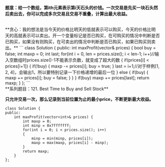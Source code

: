**题意：给一个数组，第ith元素表示第i天石头的价钱。一次交易是先买一块石头然后卖出去，你可以完成多次交易且交易不重叠，计算出最大收益。**

<br/>
**贪心：我的想法是当今天的价格比明天的低就表示可以购买，今天的价格比明天的高就表示可以卖出。开一个变量标记是否已购买，在可购买的情况中判断是否已购买，如果没有则购买，在可卖出的情况中判断是否已购买，如果已购买则卖出。**
```
class Solution {
public:
    int maxProfit(vector<int>& prices) {
        bool buy = false;
        int maxp = 0;
        int last;
        for(int i = 0, len = prices.size(); i < len-1; i++)//输入空数组时prices.size()-1不能表示负数，就变成了超大的数
        {
            if(prices[i] < prices[i+1])
            {
                if(!buy)
                {
                    maxp -= prices[i];
                    buy = true;
                }
                last = i+1;//对于样例[1, 2, 4]，会输出1，所以要特别记录一下价格递增的最后一位
            }
            else
            {
                if(buy) 
                {
                    maxp += prices[i];
                    buy = false;
                }
            }
        }
        if(buy) maxp += prices[last];
        return maxp;
    }
};
```
<br/>
**系列题目：121. Best Time to Buy and Sell Stock**

**只允许交易一次，那么记录到当前位置为止的最小price，不断更新最大收益。**
```
class Solution {
public:
    int maxProfit(vector<int>& prices) {
        int maxp = 0;
        int minp = 0x7fffffff;
        for(int i = 0; i < prices.size(); i++)
        {
            minp = min(minp, prices[i]);
            maxp = max(maxp, prices[i] - minp);
        }
        return maxp;
    }
};
```